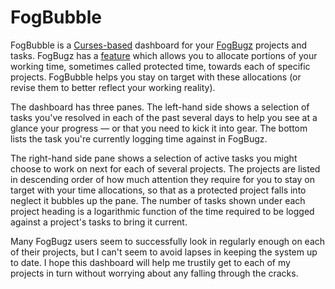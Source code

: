 # FogBubble

FogBubble is a
[Curses-based](https://en.wikipedia.org/wiki/Curses_%28programming_library%29#Curses-based_software)
dashboard for your [FogBugz](http://www.fogcreek.com/fogbugz/) projects and
tasks. FogBugz has a
[feature](http://help.fogcreek.com/7681/fogbugz-working-schedules#_Time_Spent_per_Project)
which allows you to allocate portions of your working time, sometimes called
protected time, towards each of specific projects. FogBubble helps you stay
on target with these allocations (or revise them to better reflect your working
reality).

The dashboard has three panes. The left-hand side shows a selection
of tasks you've resolved in each of the past several days to help you see at a
glance your progress — or that you need to kick it into gear. The bottom
lists the task you're currently logging time against in FogBugz.

The right-hand side pane shows a selection of active tasks you might choose
to work on next for each of several projects. The projects are listed in
descending order of how much attention they require for you to stay on target
with your time allocations, so that as a protected project falls into neglect
it bubbles up the pane. The number of tasks shown under each project
heading is a logarithmic function of the time required to be logged
against a project's tasks to bring it current.

Many FogBugz users seem to successfully look in regularly enough on each of
their projects, but I can't seem to avoid lapses in keeping the system up to
date. I hope this dashboard will help me trustily get to each of my projects in
turn without worrying about any falling through the cracks.
